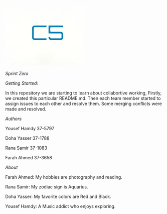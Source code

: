 
![Screenshot](Screenshot.jpg)

*Sprint* *Zero*



*Getting Started:*


In this repository we are starting to learn about collabortive working, 
Firstly, we created this particular README.md.
Then each team member started to assign issues to each other and 
resolve them. Some merging conflicts were made and resolved.



*Authors*



Yousef Hamdy 37-5797

Doha Yasser 37-1788

Rana Samir 37-1083

Farah Ahmed 37-3658





*About* 


Farah Ahmed: My hobbies are photography and reading.

Rana Samir: My zodiac sign is Aquarius.

Doha Yasser: My favorite colors are Red and Black.

Yousef Hamdy: A Music addict who enjoys exploring.




